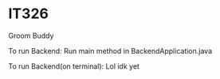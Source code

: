 # IT326
Groom Buddy

To run Backend:
Run main method in BackendApplication.java

To run Backend(on terminal):
Lol idk yet
